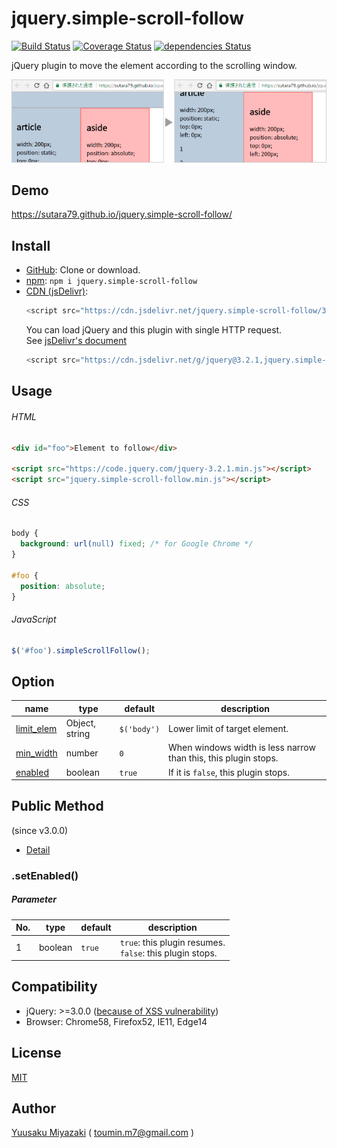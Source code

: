 # jquery.simple-scroll-follow

[![Build Status](https://travis-ci.org/sutara79/jquery.simple-scroll-follow.svg?branch=master)](https://travis-ci.org/sutara79/jquery.simple-scroll-follow)
[![Coverage Status](https://coveralls.io/repos/github/sutara79/jquery.simple-scroll-follow/badge.svg?branch=master)](https://coveralls.io/github/sutara79/jquery.simple-scroll-follow?branch=master)
[![dependencies Status](https://david-dm.org/sutara79/jquery.simple-scroll-follow/status.svg)](https://david-dm.org/sutara79/jquery.simple-scroll-follow)

jQuery plugin to move the element according to the scrolling window.

![Sample image](sample/image.png)


## Demo
https://sutara79.github.io/jquery.simple-scroll-follow/


## Install
- [GitHub](https://github.com/sutara79/jquery.simple-scroll-follow): Clone or download.
- [npm](https://www.npmjs.com/package/jquery.simple-scroll-follow): `npm i jquery.simple-scroll-follow`
- [CDN (jsDelivr)](http://www.jsdelivr.com/projects/jquery.simple-scroll-follow):
    ```javascript
    <script src="https://cdn.jsdelivr.net/jquery.simple-scroll-follow/3.0.0/jquery.simple-scroll-follow.min.js"></script>
    ```
  You can load jQuery and this plugin with single HTTP request.  
  See [jsDelivr's document](https://github.com/jsdelivr/jsdelivr#load-multiple-files-with-single-http-request)
    ```javascript
    <script src="https://cdn.jsdelivr.net/g/jquery@3.2.1,jquery.simple-scroll-follow@3.0.0"></script>
    ```


## Usage
###### HTML
```html
<div id="foo">Element to follow</div>

<script src="https://code.jquery.com/jquery-3.2.1.min.js"></script>
<script src="jquery.simple-scroll-follow.min.js"></script>
```

###### CSS
```css
body {
  background: url(null) fixed; /* for Google Chrome */
}

#foo {
  position: absolute;
}
```

###### JavaScript
```javascript
$('#foo').simpleScrollFollow();
```


## Option
|name|type|default|description|
|--|--|--|--|
|[limit_elem](http://sutara79.github.io/jquery.simple-scroll-follow/#limit_elem)|Object, string|`$('body')`|Lower limit of target element.|
|[min_width](http://sutara79.github.io/jquery.simple-scroll-follow/#min_width)|number|`0`|When windows width is less narrow than this, this plugin stops.|
|[enabled](http://sutara79.github.io/jquery.simple-scroll-follow/#enabled)|boolean|`true`|If it is `false`, this plugin stops.|


## Public Method
(since v3.0.0)

- [Detail](http://localhost/gh-pages/jq-plugin/jquery.simple-scroll-follow/#public-method)

### .setEnabled()
##### Parameter

|No.|type|default|description|
|--|--|--|--|
|1|boolean|`true`|`true`: this plugin resumes.<br>`false`: this plugin stops.|


## Compatibility
- jQuery: >=3.0.0 ([because of XSS vulnerability](https://nodesecurity.io/advisories/jquery_xss))
- Browser: Chrome58, Firefox52, IE11, Edge14


## License
[MIT](https://www.opensource.org/licenses/mit-license.php)


## Author
[Yuusaku Miyazaki](http://sutara79.hatenablog.com/entry/2014/06/21/185709)
( <toumin.m7@gmail.com> )
